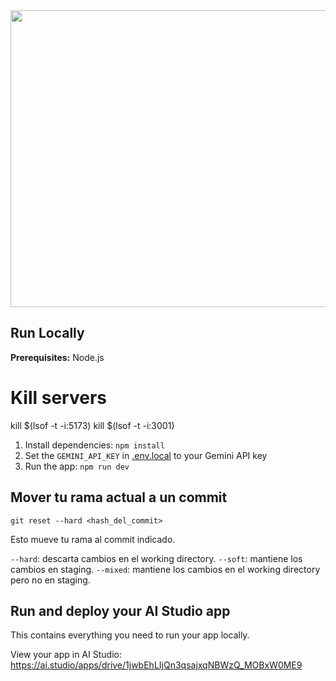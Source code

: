 <div align="center">
<img width="1200" height="475" alt="GHBanner" src="https://github.com/user-attachments/assets/0aa67016-6eaf-458a-adb2-6e31a0763ed6" />
</div>

## Run Locally

**Prerequisites:**  Node.js

# Kill servers
kill $(lsof -t -i:5173)
kill $(lsof -t -i:3001)

1. Install dependencies:
   `npm install`
2. Set the `GEMINI_API_KEY` in [.env.local](.env.local) to your Gemini API key
3. Run the app:
   `npm run dev`

## Mover tu rama actual a un commit
`git reset --hard <hash_del_commit>`

Esto mueve tu rama al commit indicado.

`--hard`: descarta cambios en el working directory.
`--soft`: mantiene los cambios en staging.
`--mixed`: mantiene los cambios en el working directory pero no en staging.

## Run and deploy your AI Studio app

This contains everything you need to run your app locally.

View your app in AI Studio: https://ai.studio/apps/drive/1jwbEhLIjQn3qsajxqNBWzQ_MOBxW0ME9
